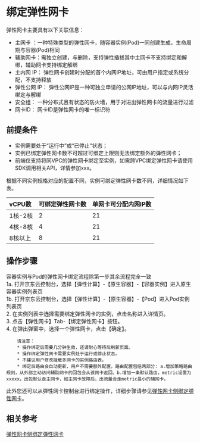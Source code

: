 # 绑定弹性网卡

弹性网卡主要具有以下关联信息：

* 主网卡 ：一种特殊类型的弹性网卡，随容器实例(Pod)一同创建生成，生命周期与容器(Pod)相同
* 辅助网卡：需独立创建，与删除，支持弹性插拔其中主网卡不支持绑定和解绑，辅助网卡支持绑定解绑
* 主内网 IP： 弹性网卡创建时分配的首个内网IP地址，可由用户指定或系统分配，不支持释放
* 弹性公网 IP： 弹性公网IP是一种可独立申请的公网IP地址，可以与内网IP灵活绑定与解绑
* 安全组： 一种分布式且有状态的防火墙，用于对进出弹性网卡的流量进行过滤
* 网卡ID： 网卡ID是弹性网卡的唯一标识符

## 前提条件

* 实例需要处于“运行中”或“已停止”状态；
* 实例已绑定弹性网卡数不可超过可绑定上限则无法绑定额外的弹性网卡；
* 前端仅支持将同VPC的弹性网卡绑定至实例，如需跨VPC绑定弹性网卡请使用SDK调用相关API，详情参加xxx。

根据不同实例规格对应的配置不同，实例可绑定弹性网卡数不同，详细情况如下表。

|vCPU数|可绑定弹性网卡数|单网卡可分配内网IP数
|:---|:---|:---|
1核-2核	|2	|21
4核-8核	|4	|21
8核以上	|8	|21

## 操作步骤

容器实例与Pod的弹性网卡绑定流程除第一步其余流程完全一致  
1a. 打开京东云控制台，选择【弹性计算】-【原生容器】-【容器实例】进入原生容器实例列表页  
1b. 打开京东云控制台，选择【弹性计算】-【原生容器】-【Pod】进入Pod实例列表页  
2.  在实例列表中选择需要绑定弹性网卡的实例，点击名称进入详情页。  
3.  点击【弹性网卡】Tab-【绑定弹性网卡】按钮。  
4.  在弹出弹窗中，选择一个弹性网卡，点击【确定】。  
		
		请注意：
		* 操作绑定后需要几分钟生效，还请耐心等待后刷新页面。
		* 操作绑定弹性网卡需要实例处于运行或停止状态。
		* 不建议用户修改挂载多网卡的实例路由表。
		* 绑定后路由会自动更新，用户不需要额外配置。路由配置包括两部分: a.增加策略路由规则，从外部主动访问辅助网卡的回包会从该网卡返回。b.增加一条默认路由，metric设置为xxxxx，出包默认走主网卡，如主网卡故障后，出流量会走metric最小的辅网卡。
		

此外您还可以从弹性网卡控制台进行绑定操作，详细步骤请参见[弹性网卡侧绑定弹性网卡](../../../../Networking/Elastic-Network-Interface/Operation-Guide/Elastic-Network-Interface-Management/Associate-Elastic-Network-Interface.md)。

## 相关参考

[弹性网卡侧绑定弹性网卡](../../../../Networking/Elastic-Network-Interface/Operation-Guide/Elastic-Network-Interface-Management/Associate-Elastic-Network-Interface.md)
